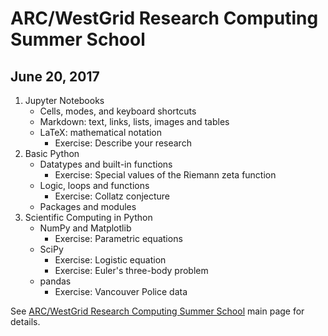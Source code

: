 # ARC/WestGrid Research Computing Summer School

## June 20, 2017

1. Jupyter Notebooks
    * Cells, modes, and keyboard shortcuts
    * Markdown: text, links, lists, images and tables
    * LaTeX: mathematical notation
        * Exercise: Describe your research
2. Basic Python
    * Datatypes and built-in functions
        * Exercise: Special values of the Riemann zeta function 
    * Logic, loops and functions
        * Exercise: Collatz conjecture
    * Packages and modules
3. Scientific Computing in Python
    * NumPy and Matplotlib
        * Exercise: Parametric equations
    * SciPy
        * Exercise: Logistic equation
        * Exercise: Euler's three-body problem
    * pandas
        * Exercise: Vancouver Police data

See [ARC/WestGrid Research Computing Summer School](https://arc.ubc.ca/arcwestgrid-research-computing-summer-school) main page for details.
